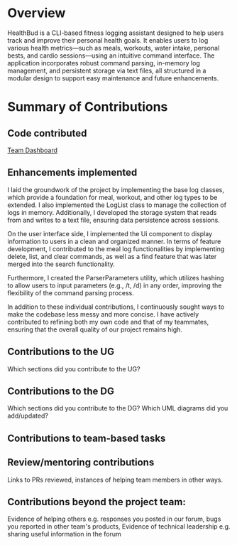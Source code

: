 # Overview
HealthBud is a CLI-based fitness logging assistant designed to help users track and improve their personal health goals.
It enables users to log various health metrics—such as meals, workouts, water intake, personal bests, and cardio sessions—using an intuitive command interface. 
The application incorporates robust command parsing, in-memory log management, and persistent storage via text files, all structured in a modular design to support easy maintenance and future enhancements.


# Summary of Contributions
## Code contributed

[Team Dashboard](https://nus-cs2113-ay2425s2.github.io/tp-dashboard/#/widget/?search=&sort=groupTitle&sortWithin=title&timeframe=commit&mergegroup=&groupSelect=groupByRepos&breakdown=true&checkedFileTypes=docs~functional-code~test-code~other&since=2025-02-21&chartGroupIndex=40&chartIndex=1)

## Enhancements implemented

I laid the groundwork of the project by implementing the base log classes, which provide a foundation for meal, workout, and other log types to be extended. I also implemented the LogList class to manage the collection of logs in memory. Additionally, I developed the storage system that reads from and writes to a text file, ensuring data persistence across sessions.

On the user interface side, I implemented the Ui component to display information to users in a clean and organized manner. In terms of feature development, I contributed to the meal log functionalities by implementing delete, list, and clear commands, as well as a find feature that was later merged into the search functionality.

Furthermore, I created the ParserParameters utility, which utilizes hashing to allow users to input parameters (e.g., /t, /d) in any order, improving the flexibility of the command parsing process.

In addition to these individual contributions, I continuously sought ways to make the codebase less messy and more concise. I have actively contributed to refining both my own code and that of my teammates, ensuring that the overall quality of our project remains high.

## Contributions to the UG

Which sections did you contribute to the UG?

## Contributions to the DG

Which sections did you contribute to the DG? Which UML diagrams did you add/updated?

## Contributions to team-based tasks

## Review/mentoring contributions
Links to PRs reviewed, instances of helping team members in other ways.

## Contributions beyond the project team:
Evidence of helping others e.g. responses you posted in our forum, bugs you reported in other team's products,
Evidence of technical leadership e.g. sharing useful information in the forum